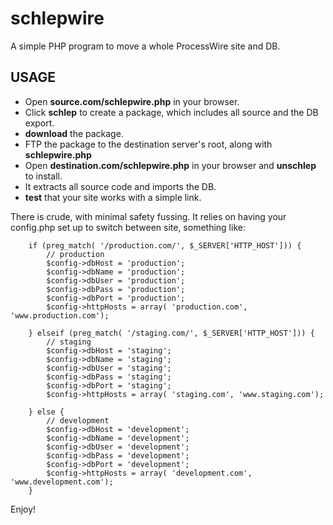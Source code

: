 schlepwire
==========

A simple PHP program to move a whole ProcessWire site and DB.

## USAGE

- Open **source.com/schlepwire.php** in your browser.
- Click **schlep** to create a package, which includes all source and the DB export.
- **download** the package.
- FTP the package to the destination server's root, along with **schlepwire.php**
- Open **destination.com/schlepwire.php** in your browser and **unschlep** to install.
- It extracts all source code and imports the DB.
- **test** that your site works with a simple link.

There is crude, with minimal safety fussing. It relies on having your config.php set up to switch between site, something like:


		if (preg_match( '/production.com/', $_SERVER['HTTP_HOST'])) {
			// production
			$config->dbHost = 'production';
			$config->dbName = 'production';
			$config->dbUser = 'production';
			$config->dbPass = 'production';
			$config->dbPort = 'production';
			$config->httpHosts = array( 'production.com', 'www.production.com');

		} elseif (preg_match( '/staging.com/', $_SERVER['HTTP_HOST'])) {
			// staging
			$config->dbHost = 'staging';
			$config->dbName = 'staging';
			$config->dbUser = 'staging';
			$config->dbPass = 'staging';
			$config->dbPort = 'staging';
			$config->httpHosts = array( 'staging.com', 'www.staging.com');

		} else {	
			// development
			$config->dbHost = 'development';
			$config->dbName = 'development';
			$config->dbUser = 'development';
			$config->dbPass = 'development';
			$config->dbPort = 'development';
			$config->httpHosts = array( 'development.com', 'www.development.com');
		} 

Enjoy!
